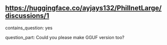 ## https://huggingface.co/ayjays132/PhillnetLarge/discussions/1

contains_question: yes

question_part: Could you please make GGUF version too?